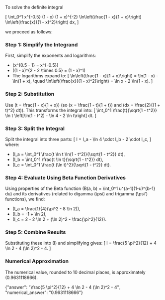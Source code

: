 

To solve the definite integral 

\[
\int_0^1 x^{-0.5} (1 - x) (1 + x)^{-2} \ln\left(\frac{1 - x}{1 + x}\right) \ln\left(\frac{x}{(1 - x)^2}\right) dx,
\]

we proceed as follows:

### Step 1: Simplify the Integrand
First, simplify the exponents and logarithms:
- \(x^{0.5 - 1} = x^{-0.5}\)
- \((1 - x)^{2 - 2 \times 0.5} = (1 - x)^1\)
- The logarithms expand to:
  \[
  \ln\left(\frac{1 - x}{1 + x}\right) = \ln(1 - x) - \ln(1 + x), \quad \ln\left(\frac{x}{(1 - x)^2}\right) = \ln x - 2 \ln(1 - x).
  \]

### Step 2: Substitution
Use \(t = \frac{1 - x}{1 + x}\) (so \(x = \frac{1 - t}{1 + t}\) and \(dx = \frac{2}{(1 + t)^2} dt\)). This transforms the integral into:
\[
\int_0^1 \frac{t}{\sqrt{1 - t^2}} \ln t \left[\ln(1 - t^2) - \ln 4 - 2 \ln t\right] dt.
\]

### Step 3: Split the Integral
Split the integral into three parts:
\[
I = I_a - \ln 4 \cdot I_b - 2 \cdot I_c,
\]
where:
- \(I_a = \int_0^1 \frac{t \ln t \ln(1 - t^2)}{\sqrt{1 - t^2}} dt\),
- \(I_b = \int_0^1 \frac{t \ln t}{\sqrt{1 - t^2}} dt\),
- \(I_c = \int_0^1 \frac{t (\ln t)^2}{\sqrt{1 - t^2}} dt\).

### Step 4: Evaluate Using Beta Function Derivatives
Using properties of the Beta function \(B(a, b) = \int_0^1 u^{a-1}(1-u)^{b-1} du\) and its derivatives (related to digamma \(\psi\) and trigamma \(\psi'\) functions), we find:
- \(I_a = \frac{1}{4}(\pi^2 - 8 \ln 2)\),
- \(I_b = -1 + \ln 2\),
- \(I_c = 2 - 2 \ln 2 + (\ln 2)^2 - \frac{\pi^2}{12}\).

### Step 5: Combine Results
Substituting these into \(I\) and simplifying gives:
\[
I = \frac{5 \pi^2}{12} + 4 \ln 2 - 4 (\ln 2)^2 - 4.
\]

### Numerical Approximation
The numerical value, rounded to 10 decimal places, is approximately \(0.9631118666\).

{"answer": "\\frac{5 \\pi^2}{12} + 4 \\ln 2 - 4 (\\ln 2)^2 - 4", "numerical_answer": "0.9631118666"}